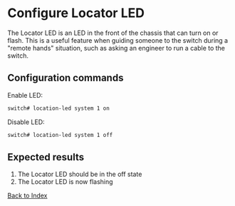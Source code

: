 # Configure Locator LED

The Locator LED is an LED in the front of the chassis that can turn on or flash.
This is a useful feature when guiding someone to the switch during a "remote hands" situation,
such as asking an engineer to run a cable to the switch.

## Configuration commands

Enable LED:

```bash
switch# location-led system 1 on
```

Disable LED:

```bash
switch# location-led system 1 off
```

## Expected results

1. The Locator LED should be in the off state
2. The Locator LED is now flashing

[Back to Index](index.md)

